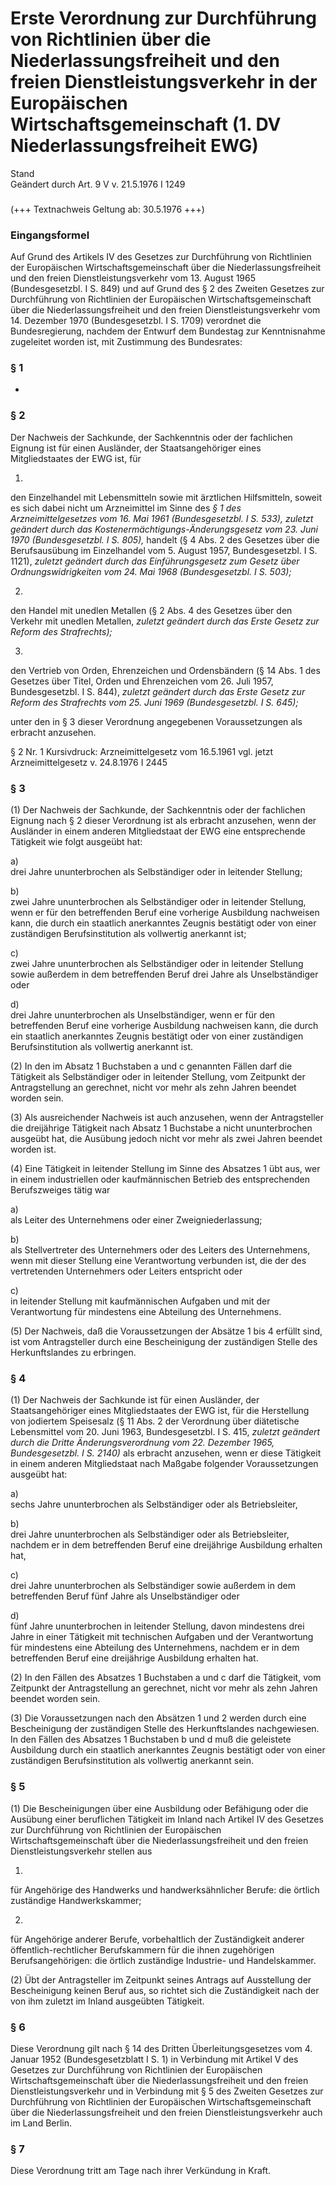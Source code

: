Erste Verordnung zur Durchführung von Richtlinien über die Niederlassungsfreiheit und den freien Dienstleistungsverkehr in der Europäischen Wirtschaftsgemeinschaft (1. DV Niederlassungsfreiheit EWG)
======================================================================================================================================================================================================

Stand  
Geändert durch Art. 9 V v. 21.5.1976 I 1249

### 

(+++ Textnachweis Geltung ab: 30.5.1976 +++)

### Eingangsformel

Auf Grund des Artikels IV des Gesetzes zur Durchführung von Richtlinien der Europäischen Wirtschaftsgemeinschaft über die Niederlassungsfreiheit und den freien Dienstleistungsverkehr vom 13. August 1965 (Bundesgesetzbl. I S. 849) und auf Grund des § 2 des Zweiten Gesetzes zur Durchführung von Richtlinien der Europäischen Wirtschaftsgemeinschaft über die Niederlassungsfreiheit und den freien Dienstleistungsverkehr vom 14. Dezember 1970 (Bundesgesetzbl. I S. 1709) verordnet die Bundesregierung, nachdem der Entwurf dem Bundestag zur Kenntnisnahme zugeleitet worden ist, mit Zustimmung des Bundesrates:

### § 1

-

### § 2

Der Nachweis der Sachkunde, der Sachkenntnis oder der fachlichen Eignung ist für einen Ausländer, der Staatsangehöriger eines Mitgliedstaates der EWG ist, für

1.  
den Einzelhandel mit Lebensmitteln sowie mit ärztlichen Hilfsmitteln, soweit es sich dabei nicht um Arzneimittel im Sinne des *§ 1 des Arzneimittelgesetzes vom 16. Mai 1961 (Bundesgesetzbl. I S. 533), zuletzt geändert durch das Kostenermächtigungs-Änderungsgesetz vom 23. Juni 1970 (Bundesgesetzbl. I S. 805),* handelt (§ 4 Abs. 2 des Gesetzes über die Berufsausübung im Einzelhandel vom 5. August 1957, Bundesgesetzbl. I S. 1121), *zuletzt geändert durch das Einführungsgesetz zum Gesetz über Ordnungswidrigkeiten vom 24. Mai 1968 (Bundesgesetzbl. I S. 503);*

2.  
den Handel mit unedlen Metallen (§ 2 Abs. 4 des Gesetzes über den Verkehr mit unedlen Metallen, *zuletzt geändert durch das Erste Gesetz zur Reform des Strafrechts);*

3.  
den Vertrieb von Orden, Ehrenzeichen und Ordensbändern (§ 14 Abs. 1 des Gesetzes über Titel, Orden und Ehrenzeichen vom 26. Juli 1957, Bundesgesetzbl. I S. 844), *zuletzt geändert durch das Erste Gesetz zur Reform des Strafrechts vom 25. Juni 1969 (Bundesgesetzbl. I S. 645);*

unter den in § 3 dieser Verordnung angegebenen Voraussetzungen als erbracht anzusehen.

§ 2 Nr. 1 Kursivdruck: Arzneimittelgesetz vom 16.5.1961 vgl. jetzt Arzneimittelgesetz v. 24.8.1976 I 2445

### § 3

(1) Der Nachweis der Sachkunde, der Sachkenntnis oder der fachlichen Eignung nach § 2 dieser Verordnung ist als erbracht anzusehen, wenn der Ausländer in einem anderen Mitgliedstaat der EWG eine entsprechende Tätigkeit wie folgt ausgeübt hat:

a)  
drei Jahre ununterbrochen als Selbständiger oder in leitender Stellung;

b)  
zwei Jahre ununterbrochen als Selbständiger oder in leitender Stellung, wenn er für den betreffenden Beruf eine vorherige Ausbildung nachweisen kann, die durch ein staatlich anerkanntes Zeugnis bestätigt oder von einer zuständigen Berufsinstitution als vollwertig anerkannt ist;

c)  
zwei Jahre ununterbrochen als Selbständiger oder in leitender Stellung sowie außerdem in dem betreffenden Beruf drei Jahre als Unselbständiger oder

d)  
drei Jahre ununterbrochen als Unselbständiger, wenn er für den betreffenden Beruf eine vorherige Ausbildung nachweisen kann, die durch ein staatlich anerkanntes Zeugnis bestätigt oder von einer zuständigen Berufsinstitution als vollwertig anerkannt ist.

(2) In den im Absatz 1 Buchstaben a und c genannten Fällen darf die Tätigkeit als Selbständiger oder in leitender Stellung, vom Zeitpunkt der Antragstellung an gerechnet, nicht vor mehr als zehn Jahren beendet worden sein.

(3) Als ausreichender Nachweis ist auch anzusehen, wenn der Antragsteller die dreijährige Tätigkeit nach Absatz 1 Buchstabe a nicht ununterbrochen ausgeübt hat, die Ausübung jedoch nicht vor mehr als zwei Jahren beendet worden ist.

(4) Eine Tätigkeit in leitender Stellung im Sinne des Absatzes 1 übt aus, wer in einem industriellen oder kaufmännischen Betrieb des entsprechenden Berufszweiges tätig war

a)  
als Leiter des Unternehmens oder einer Zweigniederlassung;

b)  
als Stellvertreter des Unternehmers oder des Leiters des Unternehmens, wenn mit dieser Stellung eine Verantwortung verbunden ist, die der des vertretenden Unternehmers oder Leiters entspricht oder

c)  
in leitender Stellung mit kaufmännischen Aufgaben und mit der Verantwortung für mindestens eine Abteilung des Unternehmens.

(5) Der Nachweis, daß die Voraussetzungen der Absätze 1 bis 4 erfüllt sind, ist vom Antragsteller durch eine Bescheinigung der zuständigen Stelle des Herkunftslandes zu erbringen.

### § 4

(1) Der Nachweis der Sachkunde ist für einen Ausländer, der Staatsangehöriger eines Mitgliedstaates der EWG ist, für die Herstellung von jodiertem Speisesalz (§ 11 Abs. 2 der Verordnung über diätetische Lebensmittel vom 20. Juni 1963, Bundesgesetzbl. I S. 415, *zuletzt geändert durch die Dritte Änderungsverordnung vom 22. Dezember 1965, Bundesgesetzbl. I S. 2140)* als erbracht anzusehen, wenn er diese Tätigkeit in einem anderen Mitgliedstaat nach Maßgabe folgender Voraussetzungen ausgeübt hat:

a)  
sechs Jahre ununterbrochen als Selbständiger oder als Betriebsleiter,

b)  
drei Jahre ununterbrochen als Selbständiger oder als Betriebsleiter, nachdem er in dem betreffenden Beruf eine dreijährige Ausbildung erhalten hat,

c)  
drei Jahre ununterbrochen als Selbständiger sowie außerdem in dem betreffenden Beruf fünf Jahre als Unselbständiger oder

d)  
fünf Jahre ununterbrochen in leitender Stellung, davon mindestens drei Jahre in einer Tätigkeit mit technischen Aufgaben und der Verantwortung für mindestens eine Abteilung des Unternehmens, nachdem er in dem betreffenden Beruf eine dreijährige Ausbildung erhalten hat.

(2) In den Fällen des Absatzes 1 Buchstaben a und c darf die Tätigkeit, vom Zeitpunkt der Antragstellung an gerechnet, nicht vor mehr als zehn Jahren beendet worden sein.

(3) Die Voraussetzungen nach den Absätzen 1 und 2 werden durch eine Bescheinigung der zuständigen Stelle des Herkunftslandes nachgewiesen. In den Fällen des Absatzes 1 Buchstaben b und d muß die geleistete Ausbildung durch ein staatlich anerkanntes Zeugnis bestätigt oder von einer zuständigen Berufsinstitution als vollwertig anerkannt sein.

### § 5

(1) Die Bescheinigungen über eine Ausbildung oder Befähigung oder die Ausübung einer beruflichen Tätigkeit im Inland nach Artikel IV des Gesetzes zur Durchführung von Richtlinien der Europäischen Wirtschaftsgemeinschaft über die Niederlassungsfreiheit und den freien Dienstleistungsverkehr stellen aus

1.  
für Angehörige des Handwerks und handwerksähnlicher Berufe: die örtlich zuständige Handwerkskammer;

2.  
für Angehörige anderer Berufe, vorbehaltlich der Zuständigkeit anderer öffentlich-rechtlicher Berufskammern für die ihnen zugehörigen Berufsangehörigen: die örtlich zuständige Industrie- und Handelskammer.

(2) Übt der Antragsteller im Zeitpunkt seines Antrags auf Ausstellung der Bescheinigung keinen Beruf aus, so richtet sich die Zuständigkeit nach der von ihm zuletzt im Inland ausgeübten Tätigkeit.

### § 6

Diese Verordnung gilt nach § 14 des Dritten Überleitungsgesetzes vom 4. Januar 1952 (Bundesgesetzblatt I S. 1) in Verbindung mit Artikel V des Gesetzes zur Durchführung von Richtlinien der Europäischen Wirtschaftsgemeinschaft über die Niederlassungsfreiheit und den freien Dienstleistungsverkehr und in Verbindung mit § 5 des Zweiten Gesetzes zur Durchführung von Richtlinien der Europäischen Wirtschaftsgemeinschaft über die Niederlassungsfreiheit und den freien Dienstleistungsverkehr auch im Land Berlin.

### § 7

Diese Verordnung tritt am Tage nach ihrer Verkündung in Kraft.
